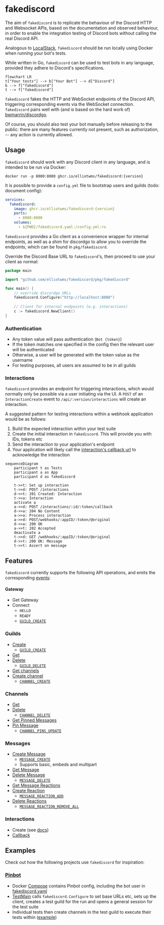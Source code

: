 # fakediscord

The aim of `fakediscord` is to replicate the behaviour of the Discord HTTP and Websocket APIs, based on the documentation and observed behaviour, in order to enable the integration testing of Discord bots without calling the real Discord API. 

Analogous to [LocalStack](https://github.com/localstack/localstack), `fakediscord` should be run locally using Docker when running your bot's tests.

While written in Go, `fakediscord` can be used to test bots in any language, provided they adhere to Discord's specifications.

```mermaid
flowchart LR
t["Your tests"] --> b["Your Bot"] --> d["Discord"]
b --> f["fakediscord"]
t --> f["fakediscord"]
```


`fakediscord` fakes the HTTP and WebSocket endpoints of the Discord API, triggering corresponding events via the WebSocket connection. `fakediscord` pairs well with (and is based on the hard work of) [bwmarrin/discordgo](https://github.com/bwmarrin/discordgo). 

Of course, you should also test your bot manually before releasing to the public: there are many features currently not present, such as authorization, -- any action is currently allowed.

## Usage

`fakediscord` should work with any Discord client in any language, and is intended to be run via Docker:

```shell
docker run -p 8080:8080 ghcr.io/elliotwms/fakediscord:{version}
```

It is possible to provide a `config.yml` file to bootstrap users and guilds (todo: document config): 

```yaml
services:
  fakediscord:
    image: ghcr.io/elliotwms/fakediscord:{version}
    ports:
      - 8080:8080
    volumes:
      - ${PWD}/fakediscord.yaml:/config.yml:ro
```

`fakediscord` provides a Go client as a convenience wrapper for internal endpoints, as well as a shim for discordgo to allow you to override the endpoints, which can be found in `pkg/fakediscord`.

Override the Discord Base URL to `fakediscord`'s, then proceed to use your client as normal:

```go
package main

import "github.com/elliotwms/fakediscord/pkg/fakediscord"

func main() { 
	// override discordgo URLs
	fakediscord.Configure("http://localhost:8080") 
	
	// Client for internal endpoints (e.g. interactions)
	c := fakediscord.NewClient()
}
```

### Authentication

* Any token value will pass authentication (`Bot {token}`)
* If the token matches one specified in the config then the relevant user will be authenticated
* Otherwise, a user will be generated with the token value as the username
* For testing purposes, all users are assumed to be in all guilds

### Interactions

`fakediscord` provides an endpoint for triggering interactions, which would normally only be possible via a user initiating via the UI. A `POST` of an `InteractionCreate` event to `/api/:version/interactions` will create an interaction.

A suggested pattern for testing interactions within a webhook application would be as follows: 

1. Build the expected interaction within your test suite
2. Create the initial interaction in `fakediscord`. This will provide you with IDs, tokens etc
3. Send the interaction to your application's endpoint
4. Your application will likely call the [interaction's callback url](https://discord.com/developers/docs/interactions/receiving-and-responding#interaction-callback) to acknowledge the interaction

```mermaid
sequenceDiagram
    participant t as Tests
    participant a as App
    participant d as fakediscord
    
    t->>t: Set up interaction
    t->>d: POST /interactions
    d->>t: 201 Created: Interaction
    t->>a: Interaction
    activate a
    a->>d: POST /interactions/:id/:token/callback
    d->>a: 204 No Content
    a->>a: Process interaction
    a->>d: POST/webhooks/:appID/:token/@original
    d->>a: 200 OK
    a->>t: 202 Accepted
    deactivate a
    t->>d: GET /webhooks/:appID/:token/@original
    d->>t: 200 OK: Message
    t->>t: Assert on message
```

## Features

`fakediscord` currently supports the following API operations, and emits the corresponding [events](https://discord.com/developers/docs/topics/gateway-events):

#### Gateway

* Get Gateway
* Connect
  * `HELLO`
  * `READY`
  * [`GUILD_CREATE`](https://discord.com/developers/docs/events/gateway-events#guild-create)

### Guilds

* [Create](https://discord.com/developers/docs/resources/guild#create-guild)
  * [`GUILD_CREATE`](https://discord.com/developers/docs/events/gateway-events#guild-create)
* [Get](https://discord.com/developers/docs/resources/guild#get-guild)
* [Delete](https://discord.com/developers/docs/resources/guild#delete-guild)
  * [`GUILD_DELETE`](https://discord.com/developers/docs/events/gateway-events#guild-delete)
* [Get channels](https://discord.com/developers/docs/resources/guild#get-guild-channels)
* [Create channel](https://discord.com/developers/docs/resources/guild#create-guild-channel)
  * [`CHANNEL_CREATE`](https://discord.com/developers/docs/events/gateway-events#channel-create)

### Channels

* [Get](https://discord.com/developers/docs/resources/channel#get-channel)
* [Delete](https://discord.com/developers/docs/resources/channel#deleteclose-channel)
  * [`CHANNEL_DELETE`](https://discord.com/developers/docs/events/gateway-events#channel-delete)
* [Get Pinned Messages](https://discord.com/developers/docs/resources/channel#get-pinned-messages)
* [Pin Message](https://discord.com/developers/docs/resources/channel#pin-message)
  * [`CHANNEL_PINS_UPDATE`](https://discord.com/developers/docs/events/gateway-events#channel-pins-update)

### Messages

* [Create Message](https://discord.com/developers/docs/resources/message#create-message)
  * [`MESSAGE_CREATE`](https://discord.com/developers/docs/events/gateway-events#message-create)
  * Supports basic, embeds and multipart 
* [Get Message](https://discord.com/developers/docs/resources/message#get-channel-message)
* [Delete Message](https://discord.com/developers/docs/resources/message#delete-message)
  * [`MESSAGE_DELETE`](https://discord.com/developers/docs/resources/message#delete-message)
* [Get Message Reactions](https://discord.com/developers/docs/resources/message#get-reactions)
* [Create Reaction](https://discord.com/developers/docs/resources/message#create-reaction)
  * [`MESSAGE_REACTION_ADD`](https://discord.com/developers/docs/events/gateway-events#message-reaction-add)
* [Delete Reactions](https://discord.com/developers/docs/resources/message#delete-all-reactions)
  * [`MESSAGE_REACTION_REMOVE_ALL`](https://discord.com/developers/docs/events/gateway-events#message-reaction-remove-all)

### Interactions

* Create (see [docs](#interactions))
* [Callback](https://discord.com/developers/docs/interactions/receiving-and-responding#interaction-callback)

## Examples

Check out how the following projects use `fakediscord` for inspiration:

### [Pinbot](https://github.com/elliotwms/pinbot/tree/master/tests)

* Docker [Compose](https://github.com/elliotwms/pinbot/blob/master/compose.yaml) contains Pinbot config, including the bot user in [fakediscord.yaml](https://github.com/elliotwms/pinbot/blob/master/fakediscord.yaml)
* [TestMain](https://github.com/elliotwms/pinbot/blob/20debf13a3dff8e58b7d61ec5e04c18c1542be3d/tests/setup_test.go#L21) calls `fakediscord.Configure` to set base URLs etc, sets up the client, creates a test guild for the run and opens a general session for the test suite
* Individual tests then create channels in the test guild to execute their tests within ([example](https://github.com/elliotwms/pinbot/blob/20debf13a3dff8e58b7d61ec5e04c18c1542be3d/tests/pin_test.go#L7))
